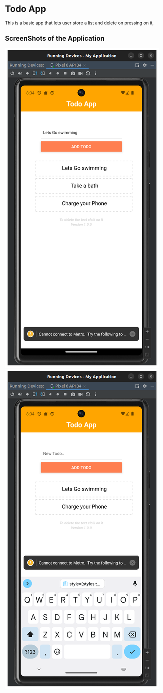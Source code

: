 # Todo App

This is a basic app that lets user store a list and delete on pressing on it,

## ScreenShots of the Application

<img src='./assets/addItem.png' alt="appScreenShot">
<img src='./assets/deletedItem.png' alt="appScreenShot">
